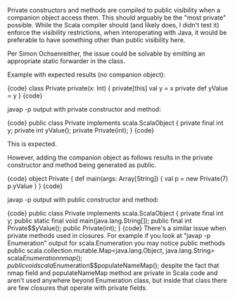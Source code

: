 Private constructors and methods are compiled to public visibility when a companion object access them.  This should arguably be the "most private" possible. While the Scala compiler should (and likely does, I didn't test it) enforce the visibility restrictions, when interoperating with Java, it would be preferable to have something other than public visibility here.

Per Simon Ochsenreither, the issue could be solvable by emitting an appropriate static forwarder in the class.

Example with expected results (no companion object):

{code}
class Private private(x: Int) {
  private[this] val y = x
  private def yValue = y
}
{code}

javap -p output with private constructor and method:

{code}
public class Private implements scala.ScalaObject {
  private final int y;
  private int yValue();
  private Private(int);
}
{code}

This is expected.

However, adding the companion object as follows results in the private constructor and method being generated as public.

{code}
object Private {
  def main(args: Array[String]) {
    val p = new Private(7)
    p.yValue
  }
}
{code}

javap -p output with public constructor and method:

{code}
public class Private implements scala.ScalaObject {
  private final int y;
  public static final void main(java.lang.String[]);
  public final int Private$$yValue();
  public Private(int);
}
{code}
There's a similar issue when private methods used in closures. For example if you look at "javap -p Enumeration" output for scala.Enumeration you may notice public methods
  public scala.collection.mutable.Map<java.lang.Object, java.lang.String> scala$Enumeration$$nmap();
  public void scala$Enumeration$$populateNameMap();
despite the fact that nmap field and populateNameMap method are private in Scala code and aren't used anywhere beyond Enumeration class, but inside that class there are few closures that operate with private fields.
